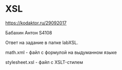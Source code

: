 # XSL


https://kodaktor.ru/29092017

Бабахин Антон S4108

Ответ на задание в папке labXSL.

math.xml - файл с формулой на выдуманном языке

stylesheet.xsl - файл с XSLT-стилем